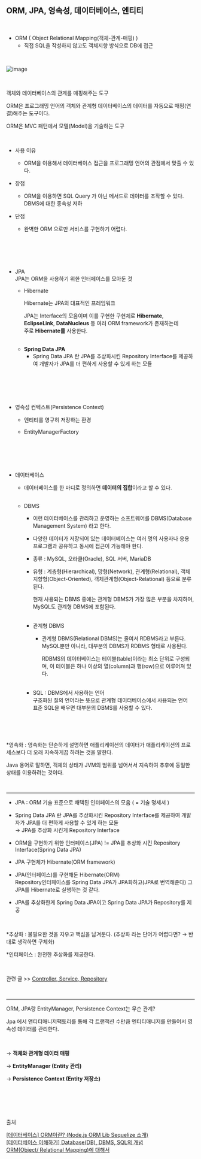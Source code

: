 ## ORM, JPA, 영속성, 데이터베이스, 엔티티
<br>

- ORM ( Object Relational Mapping(객체-관계-매핑) )
    - 직접 SQL을 작성하지 않고도 객체지향 방식으로 DB에 접근
  
<br>

![image](https://user-images.githubusercontent.com/74857364/190863963-bf53e431-b81a-4419-9151-47feba17eb06.png)

<br>

객체와 데이터베이스의 관계를 매핑해주는 도구

ORM은 프로그래밍 언어의 객체와 관계형 데이터베이스의 데이터를 자동으로 매핑(연결)해주는 도구이다.

ORM은 MVC 패턴에서 모델(Model)을 기술하는 도구

<br>

- 사용 이유           
    - ORM을 이용해서 데이터베이스 접근을 프로그래밍 언어의 관점에서 맞출 수 있다.           
            
- 장점           
    - ORM을 이용하면 SQL Query 가 아닌 메서드로 데이터를 조작할 수 있다.           
      DBMS에 대한 종속성 저하           
           
- 단점
    - 완벽한 ORM 으로만 서비스를 구현하기 어렵다.           
           

<br><br><br><br>

- JPA                                 
  JPA는 ORM을 사용하기 위한 인터페이스를 모아둔 것
  <br>

    - Hibernate

      Hibernate는 JPA의 대표적인 프레임워크

      JPA는 Interface의 모음이며 이를 구현한 구현체로 **Hibernate**, **EclipseLink**, **DataNucleus** 등 여러 ORM framework가 존재하는데          
      주로 **Hibernate를** 사용한다.
  
  <br>

    - **Spring Data JPA**
        - Spring Data JPA 란 JPA를 추상화시킨 Repository Interface를 제공하여 개발자가 JPA를 더 편하게 사용할 수 있게 하는 모듈


<br><br><br><br>


- 영속성 컨텍스트(Persistence Context)
    - 엔티티를 영구히 저장하는 환경

    - EntityManagerFactory

<br><br><br><br>

- 데이터베이스
    - 데이터베이스를 한 마디로 정의하면 **데이터의 집합**이라고 할 수 있다.

  <br>

    - DBMS
        - 이런 데이터베이스를 관리하고 운영하는 소프트웨어를 DBMS(Database Management System) 라고 한다.
      
        - 다양한 데이터가 저장되어 있는 데이터베이스는 여러 명의 사용자나 응용 프로그램과 공유하고 동시에 접근이 가능해야 한다.
      
        - 종류 : MySQL, 오라클(Oracle), SQL 서버, MariaDB
      
        - 유형 : 계층형(Hierarchical), 망형(Network), 관계형(Relational), 객체지향형(Object-Oriented),
          객체관계형(Object-Relational) 등으로 분류된다.

          현재 사용되는 DBMS 중에는 관계형 DBMS가 가장 많은 부분을 차지하며,
          MySQL도 관계형 DBMS에 포함된다.

      <br>
  
        - 관계형 DBMS
            - 관계형 DBMS(Relational DBMS)는 줄여서 RDBMS라고 부른다.                               
              MySQL뿐만 아니라, 대부분의 DBMS가 RDBMS 형태로 사용된다.          

              RDBMS의 데이터베이스는 테이블(table)이라는 최소 단위로 구성되며, 이 테이블은 하나 이상의 열(column)과 행(row)으로 이루어져 있다.

      <br>
      
        - SQL : DBMS에서 사용하는 언어                                         
          구조화된 질의 언어라는 뜻으로 관계형 데이터베이스에서 사용되는 언어                          
          표준 SQL을 배우면 대부분의 DBMS를 사용할 수 있다.                                     


<br>
<br>
<br>

*영속화 : 영속화는 단순하게 설명하면 애플리케이션의 데이터가 애플리케이션의 프로세스보다 더 오래 지속하게끔 하려는 것을 말한다.    

Java 용어로 말하면, 객체의 상태가 JVM의 범위를 넘어서서 지속하여 추후에 동일한 상태를 이용하려는 것이다.           

<br>

---

- JPA : ORM 기술 표준으로 채택된 인터페이스의 모음 ( = 기술 명세서 )

- Spring Data JPA 란 JPA를 추상화시킨 Repository Interface를 제공하여 개발자가 JPA를 더 편하게 사용할 수 있게 하는 모듈            
  → JPA를 추상화 시킨게 Repository Interface
 
- ORM을 구현하기 위한 인터페이스(JPA) != JPA를 추상화 시킨 Repository Interface(Spring Data JPA)           

- JPA 구현체가 Hibernate(ORM framework)           

- JPA(인터페이스)를 구현해둔 Hibernate(ORM)           
  Repository인터페이스를 Spring Data JPA가 JPA화하고(JPA로 번역해준다) 그 JPA를 Hibernate로 실행하는 것 같다.

- JPA를 추상화한게 Spring Data JPA이고 Spring Data JPA가 Repository를 제공           

<br>

*추상화 : 불필요한 것을 지우고 핵심을 남겨둔다. (추상화 라는 단어가 어렵다면? → 반대로 생각하면 구체화)           

*인터페이스 : 완전한 추상화를 제공한다.           

<br>

관련 글 >> [Controller, Service, Repository](https://haedal-uni.github.io/posts/Controller,-Service,-Repository/) 
           
<br>

---

ORM, JPA랑 EntityManager, Persistence Context는 무슨 관계?  

Jpa 에서 앤티티매니저팩토리를 통해 각 트랜잭션 수만큼 엔티티매니저를 만들어서 영속성 데이터를 관리한다.           

<br>
           
→ **객체와 관계형 데이터 매핑**     

→ **EntityManager (Entity 관리)**       

→ **Persistence Context (Entity 저장소)**           

<br><br><br><br>


출처

[[데이터베이스] ORM이란? (Node.js ORM Lib Sequelize 소개)](https://hanamon.kr/orm%EC%9D%B4%EB%9E%80-nodejs-lib-sequelize-%EC%86%8C%EA%B0%9C/)                           
[[데이터베이스 이해하기] Database(DB), DBMS, SQL의 개념](https://hongong.hanbit.co.kr/%EB%8D%B0%EC%9D%B4%ED%84%B0%EB%B2%A0%EC%9D%B4%EC%8A%A4-%EC%9D%B4%ED%95%B4%ED%95%98%EA%B8%B0-databasedb-dbms-sql%EC%9D%98-%EA%B0%9C%EB%85%90/)                      
[ORM(Object/ Relational Mapping)에 대해서](http://www.notforme.kr/archives/993)                     
